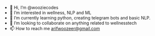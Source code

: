 - 👋 Hi, I’m @wooziecodes
- 👀 I’m interested in wellness, NLP and ML
- 🌱 I’m currently learning python, creating telegram bots and basic NLP.
- 💞️ I’m looking to collaborate on anything related to wellnesstech
- 📫 How to reach me arifwoozeer@gmail.com

<!---
wooziecodes/wooziecodes is a ✨ special ✨ repository because its `README.md` (this file) appears on your GitHub profile.
You can click the Preview link to take a look at your changes.
--->

